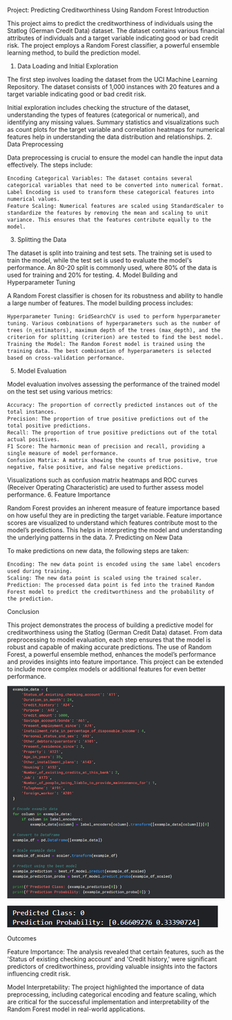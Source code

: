 Project: Predicting Creditworthiness Using Random Forest
Introduction

This project aims to predict the creditworthiness of individuals using the Statlog (German Credit Data) dataset. The dataset contains various financial attributes of individuals and a target variable indicating good or bad credit risk. The project employs a Random Forest classifier, a powerful ensemble learning method, to build the prediction model.
1. Data Loading and Initial Exploration

The first step involves loading the dataset from the UCI Machine Learning Repository. The dataset consists of 1,000 instances with 20 features and a target variable indicating good or bad credit risk.

Initial exploration includes checking the structure of the dataset, understanding the types of features (categorical or numerical), and identifying any missing values. Summary statistics and visualizations such as count plots for the target variable and correlation heatmaps for numerical features help in understanding the data distribution and relationships.
2. Data Preprocessing

Data preprocessing is crucial to ensure the model can handle the input data effectively. The steps include:

    Encoding Categorical Variables: The dataset contains several categorical variables that need to be converted into numerical format. Label Encoding is used to transform these categorical features into numerical values.
    Feature Scaling: Numerical features are scaled using StandardScaler to standardize the features by removing the mean and scaling to unit variance. This ensures that the features contribute equally to the model.

3. Splitting the Data

The dataset is split into training and test sets. The training set is used to train the model, while the test set is used to evaluate the model's performance. An 80-20 split is commonly used, where 80% of the data is used for training and 20% for testing.
4. Model Building and Hyperparameter Tuning

A Random Forest classifier is chosen for its robustness and ability to handle a large number of features. The model building process includes:

    Hyperparameter Tuning: GridSearchCV is used to perform hyperparameter tuning. Various combinations of hyperparameters such as the number of trees (n_estimators), maximum depth of the trees (max_depth), and the criterion for splitting (criterion) are tested to find the best model.
    Training the Model: The Random Forest model is trained using the training data. The best combination of hyperparameters is selected based on cross-validation performance.

5. Model Evaluation

Model evaluation involves assessing the performance of the trained model on the test set using various metrics:

    Accuracy: The proportion of correctly predicted instances out of the total instances.
    Precision: The proportion of true positive predictions out of the total positive predictions.
    Recall: The proportion of true positive predictions out of the total actual positives.
    F1 Score: The harmonic mean of precision and recall, providing a single measure of model performance.
    Confusion Matrix: A matrix showing the counts of true positive, true negative, false positive, and false negative predictions.

Visualizations such as confusion matrix heatmaps and ROC curves (Receiver Operating Characteristic) are used to further assess model performance.
6. Feature Importance

Random Forest provides an inherent measure of feature importance based on how useful they are in predicting the target variable. Feature importance scores are visualized to understand which features contribute most to the model’s predictions. This helps in interpreting the model and understanding the underlying patterns in the data.
7. Predicting on New Data

To make predictions on new data, the following steps are taken:

    Encoding: The new data point is encoded using the same label encoders used during training.
    Scaling: The new data point is scaled using the trained scaler.
    Prediction: The processed data point is fed into the trained Random Forest model to predict the creditworthiness and the probability of the prediction.

Conclusion

This project demonstrates the process of building a predictive model for creditworthiness using the Statlog (German Credit Data) dataset. From data preprocessing to model evaluation, each step ensures that the model is robust and capable of making accurate predictions. The use of Random Forest, a powerful ensemble method, enhances the model’s performance and provides insights into feature importance. This project can be extended to include more complex models or additional features for even better performance.

![alt text](image.png)


![alt text](image-1.png)


Outcomes

Feature Importance: The analysis revealed that certain features, such as the 'Status of existing checking account' and 'Credit history,' were significant predictors of creditworthiness, providing valuable insights into the factors influencing credit risk.

Model Interpretability: The project highlighted the importance of data preprocessing, including categorical encoding and feature scaling, which are critical for the successful implementation and interpretability of the Random Forest model in real-world applications.
